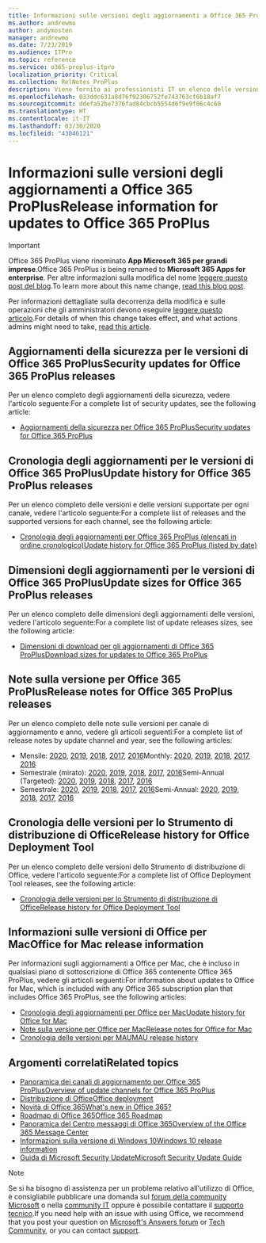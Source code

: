 ```yaml
---
title: Informazioni sulle versioni degli aggiornamenti a Office 365 ProPlus
ms.author: andrewmo
author: andymosten
manager: andrewmo
ms.date: 7/23/2019
ms.audience: ITPro
ms.topic: reference
ms.service: o365-proplus-itpro
localization_priority: Critical
ms.collection: RelNotes_ProPlus
description: Viene fornito ai professionisti IT un elenco delle versioni più recenti per Office 365 ProPlus per ciascun canale di aggiornamenti e collegamenti alle note sulle versioni e alla cronologia degli aggiornamenti
ms.openlocfilehash: 033ddc631a8d76f92306752fe743763cf6b18af7
ms.sourcegitcommit: ddefa52be7376fad84cbcb5554d6f9e9f06c4c60
ms.translationtype: HT
ms.contentlocale: it-IT
ms.lasthandoff: 03/30/2020
ms.locfileid: "43046121"
---
```

# <a name="release-information-for-updates-to-office-365-proplus"></a><span data-ttu-id="93c51-103">Informazioni sulle versioni degli aggiornamenti a Office 365 ProPlus</span><span class="sxs-lookup"><span data-stu-id="93c51-103">Release information for updates to Office 365 ProPlus</span></span>


> [!IMPORTANT]
> <span data-ttu-id="93c51-104">Office 365 ProPlus viene rinominato **App Microsoft 365 per grandi imprese**.</span><span class="sxs-lookup"><span data-stu-id="93c51-104">Office 365 ProPlus is being renamed to **Microsoft 365 Apps for enterprise**.</span></span> <span data-ttu-id="93c51-105">Per altre informazioni sulla modifica del nome [leggere questo post del blog](https://go.microsoft.com/fwlink/p/?linkid=2120533).</span><span class="sxs-lookup"><span data-stu-id="93c51-105">To learn more about this name change, [read this blog post](https://go.microsoft.com/fwlink/p/?linkid=2120533).</span></span> 
>
> <span data-ttu-id="93c51-106">Per informazioni dettagliate sulla decorrenza della modifica e sulle operazioni che gli amministratori devono eseguire [leggere questo articolo](https://go.microsoft.com/fwlink/p/?linkid=2123420).</span><span class="sxs-lookup"><span data-stu-id="93c51-106">For details of when this change takes effect, and what actions admins might need to take, [read this article](https://go.microsoft.com/fwlink/p/?linkid=2123420).</span></span>




## <a name="security-updates-for-office-365-proplus-releases"></a><span data-ttu-id="93c51-107">Aggiornamenti della sicurezza per le versioni di Office 365 ProPlus</span><span class="sxs-lookup"><span data-stu-id="93c51-107">Security updates for Office 365 ProPlus releases</span></span>

<span data-ttu-id="93c51-108">Per un elenco completo degli aggiornamenti della sicurezza, vedere l'articolo seguente:</span><span class="sxs-lookup"><span data-stu-id="93c51-108">For a complete list of security updates, see the following article:</span></span>
 - [<span data-ttu-id="93c51-109">Aggiornamenti della sicurezza per Office 365 ProPlus</span><span class="sxs-lookup"><span data-stu-id="93c51-109">Security updates for Office 365 ProPlus</span></span>](office365-proplus-security-updates.md)


## <a name="update-history-for-office-365-proplus-releases"></a><span data-ttu-id="93c51-110">Cronologia degli aggiornamenti per le versioni di Office 365 ProPlus</span><span class="sxs-lookup"><span data-stu-id="93c51-110">Update history for Office 365 ProPlus releases</span></span>

<span data-ttu-id="93c51-111">Per un elenco completo delle versioni e delle versioni supportate per ogni canale, vedere l'articolo seguente:</span><span class="sxs-lookup"><span data-stu-id="93c51-111">For a complete list of releases and the supported versions for each channel, see the following article:</span></span>
 - [<span data-ttu-id="93c51-112">Cronologia degli aggiornamenti per Office 365 ProPlus (elencati in ordine cronologico)</span><span class="sxs-lookup"><span data-stu-id="93c51-112">Update history for Office 365 ProPlus (listed by date)</span></span>](update-history-office365-proplus-by-date.md)


 ## <a name="update-sizes-for-office-365-proplus-releases"></a><span data-ttu-id="93c51-113">Dimensioni degli aggiornamenti per le versioni di Office 365 ProPlus</span><span class="sxs-lookup"><span data-stu-id="93c51-113">Update sizes for Office 365 ProPlus releases</span></span>

<span data-ttu-id="93c51-114">Per un elenco completo delle dimensioni degli aggiornamenti delle versioni, vedere l'articolo seguente:</span><span class="sxs-lookup"><span data-stu-id="93c51-114">For a complete list of update releases sizes, see the following article:</span></span>
 - [<span data-ttu-id="93c51-115">Dimensioni di download per gli aggiornamenti di Office 365 ProPlus</span><span class="sxs-lookup"><span data-stu-id="93c51-115">Download sizes for updates to Office 365 ProPlus</span></span>](download-sizes-office365-proplus-updates.md)

## <a name="release-notes-for-office-365-proplus-releases"></a><span data-ttu-id="93c51-116">Note sulla versione per Office 365 ProPlus</span><span class="sxs-lookup"><span data-stu-id="93c51-116">Release notes for Office 365 ProPlus releases</span></span>

<span data-ttu-id="93c51-117">Per un elenco completo delle note sulle versioni per canale di aggiornamento e anno, vedere gli articoli seguenti:</span><span class="sxs-lookup"><span data-stu-id="93c51-117">For a complete list of release notes by update channel and year, see the following articles:</span></span>
 - <span data-ttu-id="93c51-118">Mensile: [2020](monthly-channel-2020.md), [2019](monthly-channel-2019.md), [2018](monthly-channel-2018.md), [2017](monthly-channel-2017.md), [2016](monthly-channel-2016.md)</span><span class="sxs-lookup"><span data-stu-id="93c51-118">Monthly: [2020](monthly-channel-2020.md), [2019](monthly-channel-2019.md), [2018](monthly-channel-2018.md), [2017](monthly-channel-2017.md), [2016](monthly-channel-2016.md)</span></span>
 - <span data-ttu-id="93c51-119">Semestrale (mirato): [2020](semi-annual-channel-targeted-2020.md), [2019](semi-annual-channel-targeted-2019.md), [2018](semi-annual-channel-targeted-2018.md), [2017](semi-annual-channel-targeted-2017.md), [2016](semi-annual-channel-targeted-2016.md)</span><span class="sxs-lookup"><span data-stu-id="93c51-119">Semi-Annual (Targeted): [2020](semi-annual-channel-targeted-2020.md), [2019](semi-annual-channel-targeted-2019.md), [2018](semi-annual-channel-targeted-2018.md), [2017](semi-annual-channel-targeted-2017.md), [2016](semi-annual-channel-targeted-2016.md)</span></span>
 - <span data-ttu-id="93c51-120">Semestrale: [2020](semi-annual-channel-2020.md), [2019](semi-annual-channel-2019.md), [2018](semi-annual-channel-2018.md), [2017](semi-annual-channel-2017.md), [2016](semi-annual-channel-2016.md)</span><span class="sxs-lookup"><span data-stu-id="93c51-120">Semi-Annual: [2020](semi-annual-channel-2020.md), [2019](semi-annual-channel-2019.md), [2018](semi-annual-channel-2018.md), [2017](semi-annual-channel-2017.md), [2016](semi-annual-channel-2016.md)</span></span>

 ## <a name="release-history-for-office-deployment-tool"></a><span data-ttu-id="93c51-121">Cronologia delle versioni per lo Strumento di distribuzione di Office</span><span class="sxs-lookup"><span data-stu-id="93c51-121">Release history for Office Deployment Tool</span></span>
 <span data-ttu-id="93c51-122">Per un elenco completo delle versioni dello Strumento di distribuzione di Office, vedere l'articolo seguente:</span><span class="sxs-lookup"><span data-stu-id="93c51-122">For a complete list of Office Deployment Tool releases, see the following article:</span></span>
 - [<span data-ttu-id="93c51-123">Cronologia delle versioni per lo Strumento di distribuzione di Office</span><span class="sxs-lookup"><span data-stu-id="93c51-123">Release history for Office Deployment Tool</span></span>](ODT-release-history.md)

## <a name="office-for-mac-release-information"></a><span data-ttu-id="93c51-124">Informazioni sulle versioni di Office per Mac</span><span class="sxs-lookup"><span data-stu-id="93c51-124">Office for Mac release information</span></span>

<span data-ttu-id="93c51-125">Per informazioni sugli aggiornamenti a Office per Mac, che è incluso in qualsiasi piano di sottoscrizione di Office 365 contenente Office 365 ProPlus, vedere gli articoli seguenti:</span><span class="sxs-lookup"><span data-stu-id="93c51-125">For information about updates to Office for Mac, which is included with any Office 365 subscription plan that includes Office 365 ProPlus, see the following articles:</span></span>
 - [<span data-ttu-id="93c51-126">Cronologia degli aggiornamenti per Office per Mac</span><span class="sxs-lookup"><span data-stu-id="93c51-126">Update history for Office for Mac</span></span>](update-history-office-for-mac.md)
 - [<span data-ttu-id="93c51-127">Note sulla versione per Office per Mac</span><span class="sxs-lookup"><span data-stu-id="93c51-127">Release notes for Office for Mac</span></span>](release-notes-office-for-mac.md)
 - [<span data-ttu-id="93c51-128">Cronologia delle versioni per MAU</span><span class="sxs-lookup"><span data-stu-id="93c51-128">MAU release history</span></span>](release-history-microsoft-autoupdate.md)


## <a name="related-topics"></a><span data-ttu-id="93c51-129">Argomenti correlati</span><span class="sxs-lookup"><span data-stu-id="93c51-129">Related topics</span></span>

- [<span data-ttu-id="93c51-130">Panoramica dei canali di aggiornamento per Office 365 ProPlus</span><span class="sxs-lookup"><span data-stu-id="93c51-130">Overview of update channels for Office 365 ProPlus</span></span>](https://docs.microsoft.com/deployoffice/overview-of-update-channels-for-office-365-proplus)
- [<span data-ttu-id="93c51-131">Distribuzione di Office</span><span class="sxs-lookup"><span data-stu-id="93c51-131">Office deployment</span></span>](https://docs.microsoft.com/deployoffice/)
- [<span data-ttu-id="93c51-132">Novità di Office 365</span><span class="sxs-lookup"><span data-stu-id="93c51-132">What's new in Office 365?</span></span>](https://support.office.com/article/95c8d81d-08ba-42c1-914f-bca4603e1426)
- [<span data-ttu-id="93c51-133">Roadmap di Office 365</span><span class="sxs-lookup"><span data-stu-id="93c51-133">Office 365 Roadmap</span></span>](https://products.office.com/business/office-365-roadmap)
- [<span data-ttu-id="93c51-134">Panoramica del Centro messaggi di Office 365</span><span class="sxs-lookup"><span data-stu-id="93c51-134">Overview of the Office 365 Message Center</span></span>](https://support.office.com/article/38fb3333-bfcc-4340-a37b-deda509c2093)
- [<span data-ttu-id="93c51-135">Informazioni sulla versione di Windows 10</span><span class="sxs-lookup"><span data-stu-id="93c51-135">Windows 10 release information</span></span>](https://www.microsoft.com/itpro/windows-10/release-information)
- [<span data-ttu-id="93c51-136">Guida di Microsoft Security Update</span><span class="sxs-lookup"><span data-stu-id="93c51-136">Microsoft Security Update Guide</span></span>](https://portal.msrc.microsoft.com/)

> [!NOTE]
> <span data-ttu-id="93c51-137">Se si ha bisogno di assistenza per un problema relativo all'utilizzo di Office, è consigliabile pubblicare una domanda sul [forum della community Microsoft](https://answers.microsoft.com/) o nella [community IT](https://techcommunity.microsoft.com/) oppure è possibile contattare il [supporto tecnico](https://support.microsoft.com/contactus).</span><span class="sxs-lookup"><span data-stu-id="93c51-137">If you need help with an issue with using Office, we recommend that you post your question on [Microsoft's Answers forum](https://answers.microsoft.com/) or [Tech Community](https://techcommunity.microsoft.com/), or you can contact [support](https://support.microsoft.com/contactus).</span></span>
